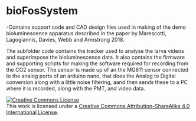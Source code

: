 # bioFosSystem

-Contains support code and CAD design files used in making of the demo bioluminescence apparatus described in the paper
by Marescotti, Lagogiannis, Davies, Webb and Armstrong 2018. 

The subfolder code contains the tracker used to analyse the larva videos and superimpose the bioluminescence data.
It also contains the firmware and supporting scripts for making the software required for recording from the CO2 sensor. 
The sensor is made up of an the MG811 sensor connected to the analog ports of an arduino nano, that does the Analog to Digital conversion 
along with a little noise filtering, aand then sends these to a PC where it is recorded, along with the PMT, and video data.


<a rel="license" href="http://creativecommons.org/licenses/by-sa/4.0/"><img alt="Creative Commons License" style="border-width:0" src="https://i.creativecommons.org/l/by-sa/4.0/88x31.png" /></a><br />This work is licensed under a <a rel="license" href="http://creativecommons.org/licenses/by-sa/4.0/">Creative Commons Attribution-ShareAlike 4.0 International License</a>.

